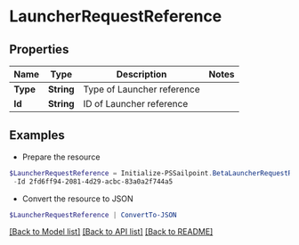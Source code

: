 # LauncherRequestReference
## Properties

Name | Type | Description | Notes
------------ | ------------- | ------------- | -------------
**Type** | **String** | Type of Launcher reference | 
**Id** | **String** | ID of Launcher reference | 

## Examples

- Prepare the resource
```powershell
$LauncherRequestReference = Initialize-PSSailpoint.BetaLauncherRequestReference  -Type WORKFLOW `
 -Id 2fd6ff94-2081-4d29-acbc-83a0a2f744a5
```

- Convert the resource to JSON
```powershell
$LauncherRequestReference | ConvertTo-JSON
```

[[Back to Model list]](../README.md#documentation-for-models) [[Back to API list]](../README.md#documentation-for-api-endpoints) [[Back to README]](../README.md)

